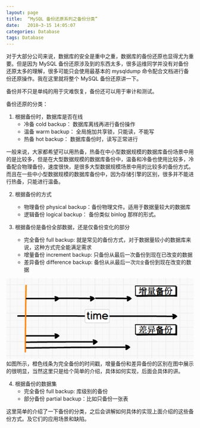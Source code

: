 ```yaml
---
layout: page
title:  “MySQL 备份还原系列之备份分类”
date:   2018–3-15 14:05:07
categories: Database
tags: Database
---
```


对于大部分公司来说，数据库的安全是重中之重，数据库的备份还原也显得尤为重要。但是因为 MySQL 备份还原涉及到的东西太多，很多运维同学并没有对备份还原太多的理解，很多可能只会使用最基本的 mysqldump 命令配合文档进行备份还原操作。我在这里就将整个 MySQL 备份还原讲一下。

备份并不只是单纯的用于灾难恢复，备份还可以用于审计和测试。

备份还原的分类：

1. 根据备份时，数据库是否在线
	* 冷备 cold backup： 数据库离线再进行备份操作
	* 温备 warm backup： 全局施加共享锁，只能读，不能写
	* 热备 hot backup： 数据库备份时，读写正常进行

一般来说，大家都希望可以用热备，热备在中小型数据规模的数据库备份场景中用的是比较多，但是在大型数据规模的数据库备份中，温备和冷备也使用比较多，冷备配合物理备份，速度很快，是很多大型数据规模场景中用的比较多的备份方式。而且在一些中小型数据规模的数据库备份中，因为存储引擎的区别，很多并不能进行热备，只能进行温备。

2. 根据备份的方式
	* 物理备份 physical backup：备份物理文件。适用于数据量较大的数据库
	* 逻辑备份 logical backup： 备份类似 binlog 那样的形式。

3. 根据备份是备份全部数据，还是仅备份变化的部分
	* 完全备份 full backup: 就是常见的备份方式，对于数据量较小的数据库来说，这种方式完全能满足需求
	* 增量备份 increment backup: 只备份从最后一次备份到现在已改变的数据
	* 差异备份 difference backup: 备份从从最后一次`完全`备份到现在改变的数据

![](https://github.com/chenyanshan/chenyanshan.github.com/blob/master/images/MySQL-Backup-1-image/DraggedImage.png)
如图所示，橙色线条为完全备份的时间戳，增量备份和差异备份的区别在图中展示的很明显，当然这里只是给个简单的介绍，具体如何实现，后面会具体的讲。

4. 根据备份的数据集
	* 完全备份 full backup: 库级别的备份
	* 部分备份 partial backup：比如只备份一张表

这里简单的介绍了一下备份的分类，之后会讲解如何具体的实现上面介绍的这些备份方式。及它们的应用场景和缺陷。

